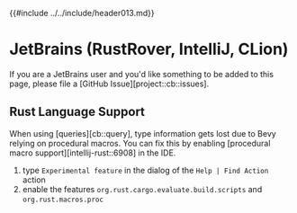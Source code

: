 {{#include ../../include/header013.md}}

# JetBrains (RustRover, IntelliJ, CLion)

If you are a JetBrains user and you'd like something to be added to this page,
please file a [GitHub Issue][project::cb::issues].

## Rust Language Support

When using [queries][cb::query], type information gets lost due to Bevy relying
on procedural macros. You can fix this by enabling [procedural macro
support][intellij-rust::6908] in the IDE.

1. type `Experimental feature` in the dialog of the `Help | Find Action` action
2. enable the features `org.rust.cargo.evaluate.build.scripts` and `org.rust.macros.proc`
